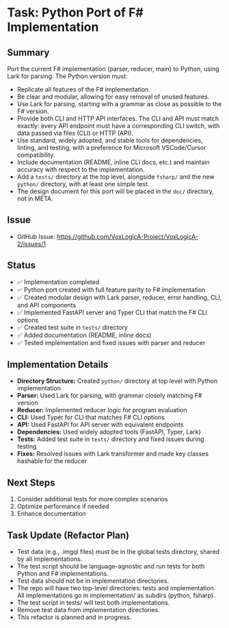 # Task: Python Port of F# Implementation

## Summary

Port the current F# implementation (parser, reducer, main) to Python, using Lark for parsing. The Python version must:

- Replicate all features of the F# implementation.
- Be clear and modular, allowing for easy removal of unused features.
- Use Lark for parsing, starting with a grammar as close as possible to the F# version.
- Provide both CLI and HTTP API interfaces. The CLI and API must match exactly: every API endpoint must have a corresponding CLI switch, with data passed via files (CLI) or HTTP (API).
- Use standard, widely adopted, and stable tools for dependencies, linting, and testing, with a preference for Microsoft VSCode/Cursor compatibility.
- Include documentation (README, inline CLI docs, etc.) and maintain accuracy with respect to the implementation.
- Add a `tests/` directory at the top level, alongside `fsharp/` and the new `python/` directory, with at least one simple test.
- The design document for this port will be placed in the `doc/` directory, not in META.

## Issue

- GitHub Issue: https://github.com/VoxLogicA-Project/VoxLogicA-2/issues/1

## Status

- ✅ Implementation completed
- ✅ Python port created with full feature parity to F# implementation
- ✅ Created modular design with Lark parser, reducer, error handling, CLI, and API components
- ✅ Implemented FastAPI server and Typer CLI that match the F# CLI options
- ✅ Created test suite in `tests/` directory
- ✅ Added documentation (README, inline docs)
- ✅ Tested implementation and fixed issues with parser and reducer

## Implementation Details

- **Directory Structure:** Created `python/` directory at top level with Python implementation
- **Parser:** Used Lark for parsing, with grammar closely matching F# version
- **Reducer:** Implemented reducer logic for program evaluation
- **CLI:** Used Typer for CLI that matches F# CLI options
- **API:** Used FastAPI for API server with equivalent endpoints
- **Dependencies:** Used widely adopted tools (FastAPI, Typer, Lark)
- **Tests:** Added test suite in `tests/` directory and fixed issues during testing
- **Fixes:** Resolved issues with Lark transformer and made key classes hashable for the reducer

## Next Steps

1. Consider additional tests for more complex scenarios
2. Optimize performance if needed
3. Enhance documentation

## Task Update (Refactor Plan)

- Test data (e.g., .imgql files) must be in the global tests directory, shared by all implementations.
- The test script should be language-agnostic and run tests for both Python and F# implementations.
- Test data should not be in implementation directories.
- The repo will have two top-level directories: tests and implementation. All implementations go in implementation/ as subdirs (python, fsharp).
- The test script in tests/ will test both implementations.
- Remove test data from implementation directories.
- This refactor is planned and in progress.
